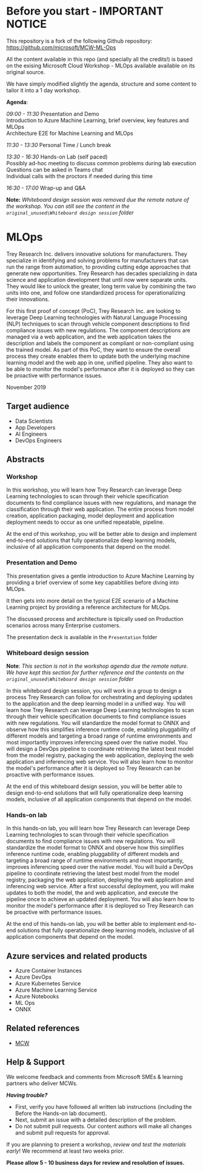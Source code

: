 # Before you start - IMPORTANT NOTICE

This repository is a fork of the following Github repository: https://github.com/microsoft/MCW-ML-Ops

All the content available in this repo (and specially all the credits!) is based on the exising Microsoft Cloud Workshop - MLOps available available on its original source.

We have simply modified slightly the agenda, structure and some content to tailor it into a 1 day workshop.

**Agenda**: 

*09:00 - 11:30* Presentation and Demo  
Introduction to Azure Machine Learning, brief overview, key features and MLOps  
Architecture E2E for Machine Learning and MLOps

*11:30 - 13:30* Personal Time / Lunch break
 
*13:30 - 16:30* Hands-on Lab (self paced)  
Possibly ad-hoc meeting to discuss common problems during lab execution  
Questions can be asked in Teams chat  
Individual calls with the proctors if needed during this time  
 
*16:30 - 17:00* Wrap-up and Q&A

**Note:** *Whiteboard design session was removed due the remote nature of the workshop. You can still see the content in the `original_unused\Whiteboard design session` folder*

# MLOps

Trey Research Inc. delivers innovative solutions for manufacturers. They specialize in identifying and solving problems for manufacturers that can run the range from automation, to providing cutting edge approaches that generate new opportunities. Trey Research has decades specializing in data science and application development that until now were separate units. They would like to unlock the greater, long term value by combining the two units into one, and follow one standardized process for operationalizing their innovations.

For this first proof of concept (PoC), Trey Research Inc. are looking to leverage Deep Learning technologies with Natural Language Processing (NLP) techniques to scan through vehicle component descriptions to find compliance issues with new regulations. The component descriptions are managed via a web application, and the web application takes the description and labels the component as compliant or non-compliant using the trained model. As part of this PoC, they want to ensure the overall process they create enables them to update both the underlying machine learning model and the web app in one, unified pipeline. They also want to be able to monitor the model's performance after it is deployed so they can be proactive with performance issues.

November 2019

## Target audience

- Data Scientists
- App Developers
- AI Engineers
- DevOps Engineers

## Abstracts

### Workshop

In this workshop, you will learn how Trey Research can leverage Deep Learning technologies to scan through their vehicle specification documents to find compliance issues with new regulations, and manage the classification through their web application. The entire process from model creation, application packaging, model deployment and application deployment needs to occur as one unified repeatable, pipeline.

At the end of this workshop, you will be better able to design and implement end-to-end solutions that fully operationalize deep learning models, inclusive of all application components that depend on the model.

### Presentation and Demo

This presentation gives a gentle introduction to Azure Machine Learning by providing a brief overview of some key capabitilies before diving into MLOps.  

It then gets into more detail on the typical E2E scenario of a Machine Learning project by providing a reference architecture for MLOps.  

The discussed process and architecture is tipically used on Production scenarios across many Enterprise customers.

The presentation deck is available in the `Presentation` folder

### Whiteboard design session

**Note**: *This section is not in the workshop agenda due the remote nature. We have kept this section for further reference and the contents on the `original_unused\Whiteboard design session` folder*

In this whiteboard design session, you will work in a group to design a process Trey Research can follow for orchestrating and deploying updates to the application and the deep learning model in a unified way. You will learn how Trey Research can leverage Deep Learning technologies to scan through their vehicle specification documents to find compliance issues with new regulations. You will standardize the model format to ONNX and observe how this simplifies inference runtime code, enabling pluggability of different models and targeting a broad range of runtime environments and most importantly improves inferencing speed over the native model. You will design a DevOps pipeline to coordinate retrieving the latest best model from the model registry, packaging the web application, deploying the web application and inferencing web service. You will also learn how to monitor the model's performance after it is deployed so Trey Research can be proactive with performance issues.

At the end of this whiteboard design session, you will be better able to design end-to-end solutions that will fully operationalize deep learning models, inclusive of all application components that depend on the model.

### Hands-on lab

In this hands-on lab, you will learn how Trey Research can leverage Deep Learning technologies to scan through their vehicle specification documents to find compliance issues with new regulations. You will standardize the model format to ONNX and observe how this simplifies inference runtime code, enabling pluggability of different models and targeting a broad range of runtime environments and most importantly, improves inferencing speed over the native model. You will build a DevOps pipeline to coordinate retrieving the latest best model from the model registry, packaging the web application, deploying the web application and inferencing web service. After a first successful deployment, you will make updates to both the model, the and web application, and execute the pipeline once to achieve an updated deployment. You will also learn how to monitor the model's performance after it is deployed so Trey Research can be proactive with performance issues.

At the end of this hands-on lab, you will be better able to implement end-to-end solutions that fully operationalize deep learning models, inclusive of all application components that depend on the model.

## Azure services and related products

- Azure Container Instances
- Azure DevOps
- Azure Kubernetes Service
- Azure Machine Learning Service
- Azure Notebooks
- ML Ops
- ONNX
  
## Related references

- [MCW](https://github.com/Microsoft/MCW)

## Help & Support

We welcome feedback and comments from Microsoft SMEs & learning partners who deliver MCWs.  

***Having trouble?***

- First, verify you have followed all written lab instructions (including the Before the Hands-on lab document).
- Next, submit an issue with a detailed description of the problem.
- Do not submit pull requests. Our content authors will make all changes and submit pull requests for approval.

If you are planning to present a workshop, *review and test the materials early*! We recommend at least two weeks prior.

**Please allow 5 - 10 business days for review and resolution of issues.**
